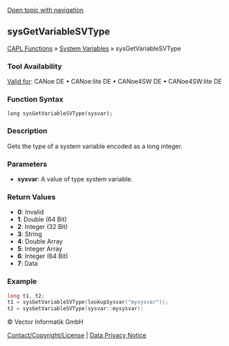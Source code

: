 [Open topic with navigation](../../../../../CANoeDEFamily.htm#Topics/CAPLFunctions/SystemVariables/Functions/CAPLfunctionsysGetVariableSVType.md)

## sysGetVariableSVType

[CAPL Functions](../../CAPLfunctions.md) » [System Variables](../CAPLfunctionsSystemVariablesOverview.md) » sysGetVariableSVType

### Tool Availability

[Valid for](../../../Shared/FeatureAvailability.md): CANoe DE • CANoe:lite DE • CANoe4SW DE • CANoe4SW:lite DE

### Function Syntax

```
long sysGetVariableSVType(sysvar);
```

### Description

Gets the type of a system variable encoded as a long integer.

### Parameters

- **sysvar**: A value of type system variable.

### Return Values

- **0**: Invalid
- **1**: Double (64 Bit)
- **2**: Integer (32 Bit)
- **3**: String
- **4**: Double Array
- **5**: Integer Array
- **6**: Integer (64 Bit)
- **7**: Data

### Example

```c
long t1, t2;
t1 = sysGetVariableSVType(lookupSysvar("mysysvar"));
t2 = sysGetVariableSVType(sysvar::mysysvar);
```

© Vector Informatik GmbH

[Contact/Copyright/License](../../../Shared/ContactCopyrightLicense.md) | [Data Privacy Notice](https://www.vector.com/int/en/company/get-info/privacy-policy/)